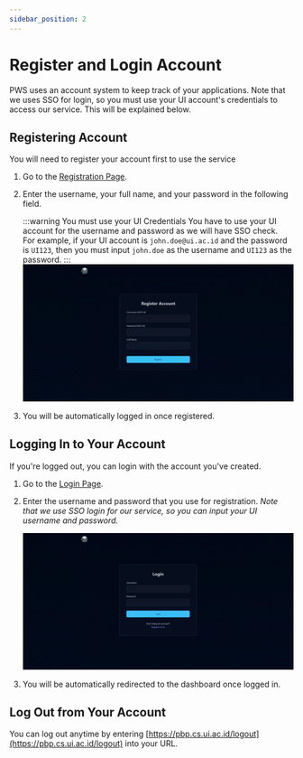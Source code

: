 ```yaml
---
sidebar_position: 2
---
```


# Register and Login Account
PWS uses an account system to keep track of your applications. Note that we uses SSO for login, so you must use your UI account's credentials to access our service. This will be explained below.

## Registering Account
You will need to register your account first to use the service

1. Go to the [Registration Page](https://pbp.cs.ui.ac.id/register).
2. Enter the username, your full name, and your password in the following field.    
    
    :::warning You must use your UI Credentials
    You have to use your UI account for the username and password as we will have SSO check.    
    For example, if your UI account is `john.doe@ui.ac.id` and the password is `UI123`, then you must input `john.doe` as the username and `UI123` as the password.
    :::
    ![Registration Page](./img/register.png)
    
3. You will be automatically logged in once registered.

## Logging In to Your Account
If you're logged out, you can login with the account you've created.

1. Go to the [Login Page](https://pbp.cs.ui.ac.id/login).
2. Enter the username and password that you use for registration.
   _Note that we use SSO login for our service, so you can input your UI username and password._     
   
    ![Login Page](./img/login.png)
3. You will be automatically redirected to the dashboard once logged in.

## Log Out from Your Account
You can log out anytime by entering [https://pbp.cs.ui.ac.id/logout](https://pbp.cs.ui.ac.id/logout) into your URL.